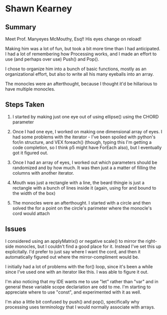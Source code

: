 # Shawn Kearney

## Summary

Meet Prof. Manyeyes McMouthy, Esq!! His eyes change on reload!

Making him was a lot of fun, but took a bit more time than I had anticipated. I had a lot of remembering how Processing works, and I made an effort to use (and perhaps over use) Push() and Pop().

I chose to organize him into a bunch of basic functions, mostly as an organizational effort, but also to write all his many eyeballs into an array.

The monocles were an afterthought, because I thought it'd be hillarious to have multiple monocles.

## Steps Taken

1. I started by making just one eye out of using ellipse() using the CHORD parameter

2. Once I had one eye, I worked on making one dimensional array of eyes. I had some problems with the iterator - I've been spoiled with python's for/in structure, and VEX foreach() (though, typing this I'm getting a code completion, so I think p5 might have ForEach also), but I eventually got it figured out.

3. Once I had an array of eyes,  I worked out which parameters should be randomized and by how much. It was then just a a matter of filling the columns with another iterator.

4. Mouth was just a rectangle with a line, the beard thingie is just a rectangle with a bunch of lines inside it (again, using for and bound to the width of the box)

5. The monocles were an afterthought. I started with a circle and then solved the for a point on the circle's parimeter where the monocle's cord would attach

## Issues

I considered using an applyMatrix() or negative scale() to mirror the right-side monocles, but I couldn't find a good place for it. Instead I've set this up explicitally. I'd prefer to just say where I want the cord, and then it automatically figured out where the mirror-compliment would be.

I initially had a lot of problems with the for() loop, since it's been a while since I've used one with an iterator like this. I was able to figure it out.

I'm also noticing that my IDE wants me to use "let" rather than "var" and in general these variable scope declariation are odd to me. I'm starting to appreciate where to use "const", and experimented with it as well.

I'm also a little bit confused by push() and pop(), specifically why processing uses terminology that I would normally associate with arrays.